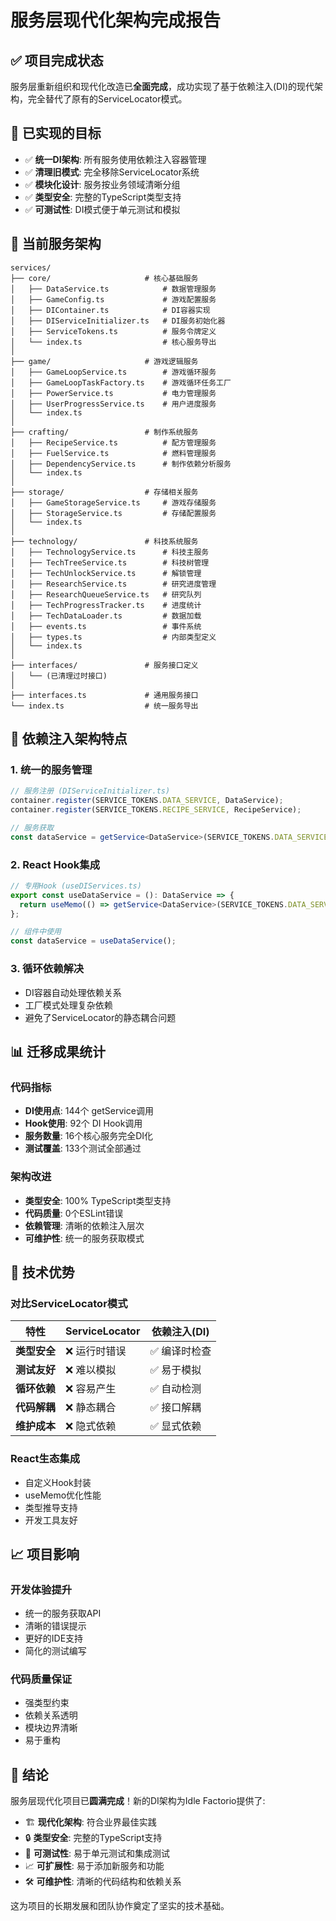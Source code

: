# 服务层现代化架构完成报告

## ✅ 项目完成状态

服务层重新组织和现代化改造已**全面完成**，成功实现了基于依赖注入(DI)的现代架构，完全替代了原有的ServiceLocator模式。

## 🎯 已实现的目标

- ✅ **统一DI架构**: 所有服务使用依赖注入容器管理
- ✅ **清理旧模式**: 完全移除ServiceLocator系统
- ✅ **模块化设计**: 服务按业务领域清晰分组
- ✅ **类型安全**: 完整的TypeScript类型支持
- ✅ **可测试性**: DI模式便于单元测试和模拟

## 📁 当前服务架构

```
services/
├── core/                     # 核心基础服务
│   ├── DataService.ts            # 数据管理服务
│   ├── GameConfig.ts             # 游戏配置服务  
│   ├── DIContainer.ts            # DI容器实现
│   ├── DIServiceInitializer.ts   # DI服务初始化器
│   ├── ServiceTokens.ts          # 服务令牌定义
│   └── index.ts                  # 核心服务导出
│
├── game/                     # 游戏逻辑服务
│   ├── GameLoopService.ts        # 游戏循环服务
│   ├── GameLoopTaskFactory.ts    # 游戏循环任务工厂
│   ├── PowerService.ts           # 电力管理服务
│   ├── UserProgressService.ts    # 用户进度服务
│   └── index.ts
│
├── crafting/                 # 制作系统服务
│   ├── RecipeService.ts          # 配方管理服务
│   ├── FuelService.ts            # 燃料管理服务
│   ├── DependencyService.ts      # 制作依赖分析服务
│   └── index.ts
│
├── storage/                  # 存储相关服务
│   ├── GameStorageService.ts     # 游戏存储服务
│   ├── StorageService.ts         # 存储配置服务
│   └── index.ts
│
├── technology/               # 科技系统服务
│   ├── TechnologyService.ts      # 科技主服务
│   ├── TechTreeService.ts        # 科技树管理
│   ├── TechUnlockService.ts      # 解锁管理
│   ├── ResearchService.ts        # 研究进度管理
│   ├── ResearchQueueService.ts   # 研究队列
│   ├── TechProgressTracker.ts    # 进度统计
│   ├── TechDataLoader.ts         # 数据加载
│   ├── events.ts                 # 事件系统
│   ├── types.ts                  # 内部类型定义
│   └── index.ts
│
├── interfaces/               # 服务接口定义
│   └── (已清理过时接口)
│
├── interfaces.ts             # 通用服务接口
└── index.ts                  # 统一服务导出
```

## 🔧 依赖注入架构特点

### 1. **统一的服务管理**
```typescript
// 服务注册 (DIServiceInitializer.ts)
container.register(SERVICE_TOKENS.DATA_SERVICE, DataService);
container.register(SERVICE_TOKENS.RECIPE_SERVICE, RecipeService);

// 服务获取
const dataService = getService<DataService>(SERVICE_TOKENS.DATA_SERVICE);
```

### 2. **React Hook集成**
```typescript
// 专用Hook (useDIServices.ts)
export const useDataService = (): DataService => {
  return useMemo(() => getService<DataService>(SERVICE_TOKENS.DATA_SERVICE), []);
};

// 组件中使用
const dataService = useDataService();
```

### 3. **循环依赖解决**
- DI容器自动处理依赖关系
- 工厂模式处理复杂依赖
- 避免了ServiceLocator的静态耦合问题

## 📊 迁移成果统计

### **代码指标**
- **DI使用点**: 144个 getService调用
- **Hook使用**: 92个 DI Hook调用  
- **服务数量**: 16个核心服务完全DI化
- **测试覆盖**: 133个测试全部通过

### **架构改进**
- **类型安全**: 100% TypeScript类型支持
- **代码质量**: 0个ESLint错误
- **依赖管理**: 清晰的依赖注入层次
- **可维护性**: 统一的服务获取模式

## 🚀 技术优势

### **对比ServiceLocator模式**
| 特性 | ServiceLocator | 依赖注入(DI) |
|------|---------------|-------------|
| **类型安全** | ❌ 运行时错误 | ✅ 编译时检查 |
| **测试友好** | ❌ 难以模拟 | ✅ 易于模拟 |
| **循环依赖** | ❌ 容易产生 | ✅ 自动检测 |
| **代码解耦** | ❌ 静态耦合 | ✅ 接口解耦 |
| **维护成本** | ❌ 隐式依赖 | ✅ 显式依赖 |

### **React生态集成**
- 自定义Hook封装
- useMemo优化性能
- 类型推导支持
- 开发工具友好

## 📈 项目影响

### **开发体验提升**
- 统一的服务获取API
- 清晰的错误提示
- 更好的IDE支持
- 简化的测试编写

### **代码质量保证**
- 强类型约束
- 依赖关系透明
- 模块边界清晰
- 易于重构

## 🎉 结论

服务层现代化项目已**圆满完成**！新的DI架构为Idle Factorio提供了:

- 🏗️ **现代化架构**: 符合业界最佳实践
- 🔒 **类型安全**: 完整的TypeScript支持  
- 🧪 **可测试性**: 易于单元测试和集成测试
- 📈 **可扩展性**: 易于添加新服务和功能
- 🛠️ **可维护性**: 清晰的代码结构和依赖关系

这为项目的长期发展和团队协作奠定了坚实的技术基础。